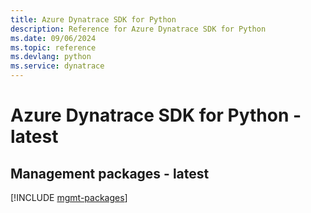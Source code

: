 ```yaml
---
title: Azure Dynatrace SDK for Python
description: Reference for Azure Dynatrace SDK for Python
ms.date: 09/06/2024
ms.topic: reference
ms.devlang: python
ms.service: dynatrace
---
```

# Azure Dynatrace SDK for Python - latest

## Management packages - latest
[!INCLUDE [mgmt-packages](dynatrace-mgmt-index.md)]